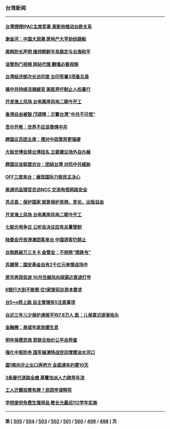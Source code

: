 ### 台湾新闻
---
#### [台湾颁授IPAC主席奖章 表彰他推动台欧关系](../../pages/ncid1349361/n13859385.md?11042045) 
#### [谢金河：中国大润潮 房地产大亨纷纷跳船](../../pages/ncid1349361/n13859347.md?11042045) 
#### [美韩防长声明 维持朝鲜半岛稳定与台海和平](../../pages/ncid1349361/n13859286.md?11042045) 
#### [油管热门视频 网站代理 翻墙必看视频](http://132.145.103.77:81/youtube.html?11042045)
#### [台湾经济部次长访印度 台印签署3项备忘录](../../pages/ncid1349361/n13859168.md?11042045) 
#### [揭中共持续活摘器官 美医界吁制止人权暴行](../../pages/ncid1349361/n13858687.md?11042045) 
#### [开发海上风场 台电离岸风电二期今开工](../../pages/ncid1349361/n13858743.md?11042045) 
#### [香港自由被毁 邝颂晴：示警台湾“中共不可信”](../../pages/ncid1349361/n13858632.md?11042045) 
#### [吾尔开希：世界不应该畏惧中共](../../pages/ncid1349361/n13858709.md?11042045) 
#### [跨国议员团主席：德对中政策将更强硬](../../pages/ncid1349361/n13858668.md?11042045) 
#### [大阪世博会禁台湾挂名 立委建议场外自办展](../../pages/ncid1349361/n13858839.md?11042045) 
#### [跨国议会联盟访台：团结台湾 对抗中共威胁](../../pages/ncid1349361/n13858593.md?11042045) 
#### [OFF三度来台：展现国际力挺民主决心](../../pages/ncid1349361/n13858832.md?11042045) 
#### [美通讯监理官员访NCC 交流电信网路安全](../../pages/ncid1349361/n13858844.md?11042045) 
#### [苏贞昌：保护国家 就是保护思想、言论、出版自由](../../pages/ncid1349361/n13858740.md?11042045) 
#### [开发海上风场 台电离岸风电二期今开工](../../pages/ncid1349361/n13858703.md?11042045) 
#### [七股光电争议 公听会决议应有总量管制](../../pages/ncid1349361/n13858764.md?11042045) 
#### [陆委会开放港澳团客来台 中国游客仍禁止](../../pages/ncid1349361/n13858763.md?11042045) 
#### [台股跌破万三关卡 金管会：不排除“限跌令”](../../pages/ncid1349361/n13858812.md?11042045) 
#### [苏建荣：国安基金自有2千亿元审慎进场中](../../pages/ncid1349361/n13858810.md?11042045) 
#### [房市再现低迷 10月住展风向球逼近衰退灯号](../../pages/ncid1349361/n13858809.md?11042045) 
#### [6银行大到不能倒 仅1家提前达资本要求](../../pages/ncid1349361/n13858808.md?11042045) 
#### [台5+n将上路 自主管理有5注意事项](../../pages/ncid1349361/n13858767.md?11042045) 
#### [台近三年儿少保护通报平均7.8万人 医：儿保意识逐渐抬头](../../pages/ncid1349361/n13858773.md?11042045) 
#### [金融圈：美或年底放缓生息](../../pages/ncid1349361/n13858806.md?11042045) 
#### [明年保费恐涨 若联合抬价公平会将查](../../pages/ncid1349361/n13858813.md?11042045) 
#### [强化中枢防务 国军操演特战空运增援淡水河口](../../pages/ncid1349361/n13858774.md?11042045) 
#### [国1南向汐止出口再坍方 全面通车约要10天](../../pages/ncid1349361/n13858776.md?11042045) 
#### [3条替代道路全瘫 基警加派人力疏导车流](../../pages/ncid1349361/n13858771.md?11042045) 
#### [工人迁籍投票有罪？民团申请释宪](../../pages/ncid1349361/n13858770.md?11042045) 
#### [学校提供免费生理用品 教长允最迟112学年实施](../../pages/ncid1349361/n13858769.md?11042045) 

---
#### 第 [ [505](./505.md?11042045) / [504](./504.md?11042045) / [503](./503.md?11042045) / [502](./502.md?11042045) / [501](./501.md?11042045) / [500](./500.md?11042045) / [499](./499.md?11042045) / [498](./498.md?11042045) ] 页
